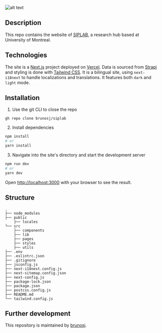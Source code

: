 ![alt text](https://cms.econcrimelab.com/uploads/Econ_Crime_Logo_Normal_79f0957e6d.jpg?updated_at=2023-01-31T21:52:24.844Z)

## Description

This repo contains the website of [SIPLAB](https://siplab.ca), a research hub based at University of Montreal.

## Technologies

The site is a [Next.js](https://nextjs.org/) project deployed on [Vercel](https://vercel.com/). Data is sourced from [Strapi](https://strapi.io/) and styling is done with [Tailwind CSS](https://tailwindcss.com). It is a bilingual site, using <code>next-i18next</code> to handle localizations and translations. It features both <code>dark</code> and <code>light</code> mode.

## Installation

1. Use the git CLI to close the repo

```
gh repo clone brunosj/siplab
```

2. Install dependencies

```bash
npm install
# or
yarn install
```

3. Navigate into the site's directory and start the development server

```bash
npm run dev
# or
yarn dev
```

Open [http://localhost:3000](http://localhost:3000) with your browser to see the result.

## Structure

```
.
├── node_modules
├── public
    ├── locales
└── src
    ├── components
    ├── lib
    ├── pages
    ├── styles
    ├── utils
├── .env
├── .eslintrc.json
├── .gitignore
├── jsconfig.js
├── next-i18next.config.js
├── next-sitemap.config.json
├── next-config.js
├── package-lock.json
├── package.json
├── postcss.config.js
├── README.md
└── tailwind.config.js
```

## Further development

This repository is maintained by [brunosj](https://github.com/brunosj).
